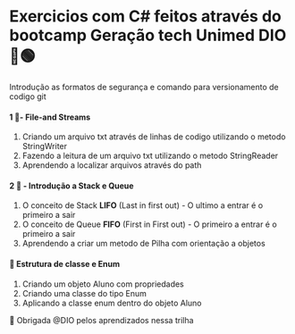 # Exercicios com C# feitos através do bootcamp Geração tech Unimed DIO 📖🟢
Introdução as formatos de segurança e comando para versionamento de codigo git

 #### 1 🚀- File-and Streams
 
1. Criando um arquivo txt através de linhas de codigo utilizando o metodo StringWriter
2. Fazendo a leitura de um arquivo txt utilizando o metodo StringReader
3. Aprendendo a localizar arquivos através do path

#### 2 🚀 - Introdução a Stack e Queue
1. O conceito de Stack **LIFO** (Last in first out) - O ultimo a entrar é o primeiro a sair
2. O conceito de Queue **FIFO** (First in First out) - O primeiro a entrar é o primeiro a sair
3. Aprendendo a criar um metodo de Pilha com orientação a objetos

#### 🚀 Estrutura de classe e Enum
1. Criando um objeto Aluno com propriedades
2. Criando uma classe do tipo Enum
3. Aplicando a classe enum dentro do objeto Aluno



🎁 Obrigada @DIO pelos aprendizados nessa trilha 
